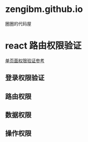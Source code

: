 # zengibm.github.io
圈圈的代码屋
# react 路由权限验证
[单页面权限验证参考](https://blog.rsuitejs.com/2017/07/22/react-permission/)

## 登录权限验证
    



## 路由权限


## 数据权限



## 操作权限


